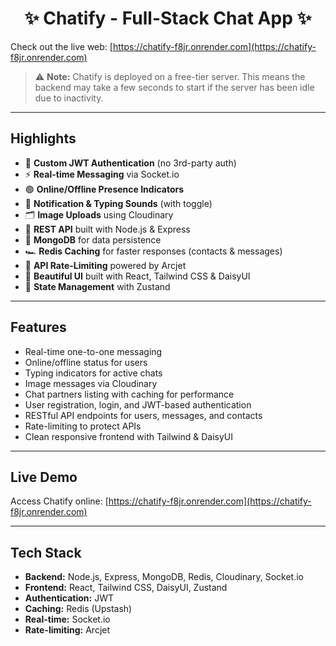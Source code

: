 <h1 align="center">✨ Chatify - Full-Stack Chat App ✨</h1>

Check out the live web: [https://chatify-f8jr.onrender.com](https://chatify-f8jr.onrender.com)

> ⚠️ **Note:** Chatify is deployed on a free-tier server. This means the backend may take a few seconds to start if the server has been idle due to inactivity.

---

## Highlights

- 🔐 **Custom JWT Authentication** (no 3rd-party auth)
- ⚡ **Real-time Messaging** via Socket.io
- 🟢 **Online/Offline Presence Indicators**
- 🔔 **Notification & Typing Sounds** (with toggle)
- 🗂️ **Image Uploads** using Cloudinary
- 🧰 **REST API** built with Node.js & Express
- 🧱 **MongoDB** for data persistence
- 🏎️ **Redis Caching** for faster responses (contacts & messages)
- 🚦 **API Rate-Limiting** powered by Arcjet
- 🎨 **Beautiful UI** built with React, Tailwind CSS & DaisyUI
- 🧠 **State Management** with Zustand

---

## Features

- Real-time one-to-one messaging
- Online/offline status for users
- Typing indicators for active chats
- Image messages via Cloudinary
- Chat partners listing with caching for performance
- User registration, login, and JWT-based authentication
- RESTful API endpoints for users, messages, and contacts
- Rate-limiting to protect APIs
- Clean responsive frontend with Tailwind & DaisyUI

---

## Live Demo

Access Chatify online: [https://chatify-f8jr.onrender.com](https://chatify-f8jr.onrender.com)

---

## Tech Stack

- **Backend:** Node.js, Express, MongoDB, Redis, Cloudinary, Socket.io
- **Frontend:** React, Tailwind CSS, DaisyUI, Zustand
- **Authentication:** JWT
- **Caching:** Redis (Upstash)
- **Real-time:** Socket.io
- **Rate-limiting:** Arcjet